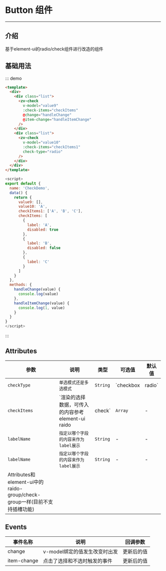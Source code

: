 # Button 组件

<!-- {.md} -->

---

<!-- {.md} -->

## 介绍

<!-- {.md} -->

基于element-ui的radio/check组件进行改造的组件

<!-- {.md} -->

## 基础用法

<!-- {.md} -->
<check-demo></check-demo>

::: demo

```html
<template>
  <div>
    <div class="list">
      <zv-check
        v-model="value9"
        :check-items="checkItems"
        @change="handleChange"
        @item-change="handleItemChange"
      />
    </div>
    <div class="list">
      <zv-check
        v-model="value10"
        :check-items="checkItems1"
        check-type="radio"
      />
    </div>
  </div>
</template>
```
```js
<script>
export default {
  name: 'CheckDemo',
  data() {
    return {
      value9: [],
      value10: 'A',
      checkItems1: ['A', 'B', 'C'],
      checkItems: [
        {
          label: 'A',
          disabled: true
        },
        {
          label: 'B',
          disabled: false
        },
        {
          label: 'C'
        }
      ]
    }
  },
  methods: {
    handleChange(value) {
      console.log(value)
    },
    handleItemChange(value) {
      console.log(1, value)
    }
  }
}
</script>
```
:::

## Attributes

<!-- {.md} -->

| 参数      | 说明                                   | 类型     | 可选值 | 默认值    |
| --------- | -------------------------------------- | -------- | ------ | --------- |
| `checkType` | `单选模式还是多选模式` | `String` | `checkbox | radio` | `checkbox` |
| `checkItems` | `渲染的选择数据，可传入的内容参考element-ui raido|check` | `Array` | - | `checkbox` |
| `labelName` | `指定以哪个字段的内容来作为label展示` | `String` | - | - |
| `labelName` | `指定以哪个字段的内容来作为label展示` | `String` | - | - |
| Attributes和element-ui中的raido-group/check-group一样(目前不支持插槽功能) |

## Events

<!-- {.md} -->

| 事件名称      | 说明                                   | 回调参数   |
| --------- | -------------------------------------- |--------- |
| change  | v-model绑定的值发生改变时出发 |  更新后的值 |
| item-change  | 点击了选择和不选时触发的事件 |  更新后的值 |
